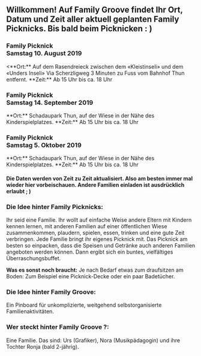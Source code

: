 <h2>Willkommen! Auf Family Groove findet Ihr Ort, Datum und Zeit aller aktuell geplanten Family Picknicks. Bis bald beim Picknicken : )</h2>

<h3>Family Picknick<br>Samstag 10. August 2019</h3>
<**Ort:** Auf dem Rasendreieck zwischen dem «Kleistinseli» und dem «Unders Inseli» 
Via Scherzligweg 3 Minuten zu Fuss vom Bahnhof Thun entfernt.
**Zeit:** Ab 15 Uhr bis ca. 18 Uhr
<h3>Family Picknick<br>Samstag 14. September 2019</h3>
**Ort:** Schadaupark Thun, auf der Wiese in der Nähe des Kinderspielplatzes.
**Zeit:** Ab 15 Uhr bis ca. 18 Uhr 
<h3>Family Picknick<br>Samstag 5. Oktober 2019</h3>
**Ort:** Schadaupark Thun, auf der Wiese in der Nähe des Kinderspielplatzes.
**Zeit:** Ab 15 Uhr bis ca. 18 Uhr

<h4>Die Daten werden von Zeit zu Zeit aktualisiert. Also am besten immer mal wieder hier vorbeischauen.
Andere Familien einladen ist ausdrücklich erlaubt ; )</h4>

<h3>Die Idee hinter Family Picknicks:</h3>
Ihr seid eine Familie. Ihr wollt auf einfache Weise andere Eltern mit Kindern kennen lernen, mit anderen Familien auf einer öffentlichen Wiese zusammenkommen, plaudern, spielen, essen, trinken und eine gute Zeit verbringen. Jede Familie bringt ihr eigenes Picknick mit. Das Picknick am besten so einpacken, dass die Speisen und Getränke auch anderen Familien angeboten werden können. Dann ergibt sich ein buntes, vielfältiges Überraschungsbuffet. 

**Was es sonst noch braucht:** Je nach Bedarf etwas zum draufsitzen am Boden: Zum Beispiel eine Picknick-Decke oder ein paar Badetücher.

<h3>Die Idee hinter Family Groove:</h3>
Ein Pinboard für unkomplizierte, weitgehend selbstorganisierte Familienaktivitäten. 

<h3>Wer steckt hinter Family Groove ?:</h3>
Eine Familie. Das sind: Urs (Grafiker), Nora (Musikpädagogin) und ihre Tochter Ronja (bald 2-jährig).
